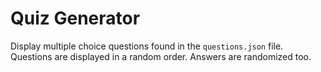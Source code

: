 # Quiz Generator

Display multiple choice questions found in the `questions.json` file. Questions are displayed in a random order. Answers are randomized too. 
